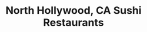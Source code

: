 ---
layout: city
title: North Hollywood, CA Sushi Restaurants
permalink: /california/north-hollywood/
stateAbbr: CA
stateName: California
cityName: North Hollywood
---